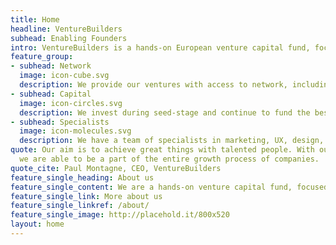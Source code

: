 ```yaml
---
title: Home
headline: VentureBuilders
subhead: Enabling Founders
intro: VentureBuilders is a hands-on European venture capital fund, focused on AI, data and general SaaS companies.
feature_group:
- subhead: Network
  image: icon-cube.svg
  description: We provide our ventures with access to network, including world-class experts at top institutions, potential customers and follow-up investors
- subhead: Capital
  image: icon-circles.svg
  description: We invest during seed-stage and continue to fund the best ventures through additional rounds. We help secure investment from later-stage investors where possible
- subhead: Specialists
  image: icon-molecules.svg
  description: We have a team of specialists in marketing, UX, design, finance and HR to support ventures in areas where an in-house hire doesn’t make sense
quote: Our aim is to achieve great things with talented people. With our unique positioning,
  we are able to be a part of the entire growth process of companies.
quote_cite: Paul Montagne, CEO, VentureBuilders
feature_single_heading: About us
feature_single_content: We are a hands-on venture capital fund, focused on AI and data companies. We are founded by founders, allowing us to bring our experience in running companies to our own ventures. We believe Artificial Intelligence will change every industry in the next decade; and more broadly that software will continue to impact every industry. We invest in founders with an exceptional drive and a unique perspective on their industry.
feature_single_link: More about us
feature_single_linkref: /about/
feature_single_image: http://placehold.it/800x520
layout: home
---
```

